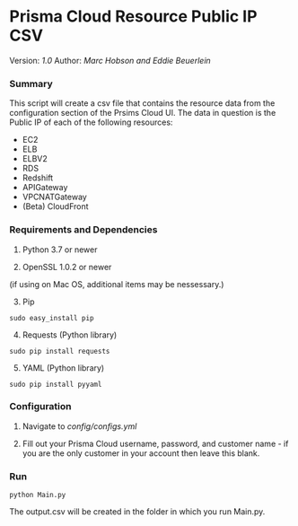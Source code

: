 # Prisma Cloud Resource Public IP CSV

Version: *1.0*
Author: *Marc Hobson and Eddie Beuerlein*

### Summary
This script will create a csv file that contains the resource data from the configuration section of the Prsims Cloud
UI. The data in question is the Public IP of each of the following resources:

* EC2
* ELB
* ELBV2
* RDS
* Redshift
* APIGateway
* VPCNATGateway
* (Beta) CloudFront

### Requirements and Dependencies

1. Python 3.7 or newer

2. OpenSSL 1.0.2 or newer

(if using on Mac OS, additional items may be nessessary.)

3. Pip

```sudo easy_install pip```

4. Requests (Python library)

```sudo pip install requests```

5. YAML (Python library)

```sudo pip install pyyaml```

### Configuration

1. Navigate to *config/configs.yml*

2. Fill out your Prisma Cloud username, password, and customer name - if you are the only customer in your account then leave this blank.

### Run

```
python Main.py

```

The output.csv will be created in the folder in which you run Main.py. 
